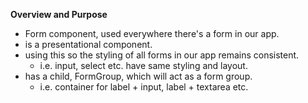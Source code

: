 **Overview and Purpose**

- Form component, used everywhere there's a form in our app.
- is a presentational component.
- using this so the styling of all forms in our app remains consistent.
  - i.e. input, select etc. have same styling and layout.
- has a child, FormGroup, which will act as a form group.
  - i.e. container for label + input, label + textarea etc.
